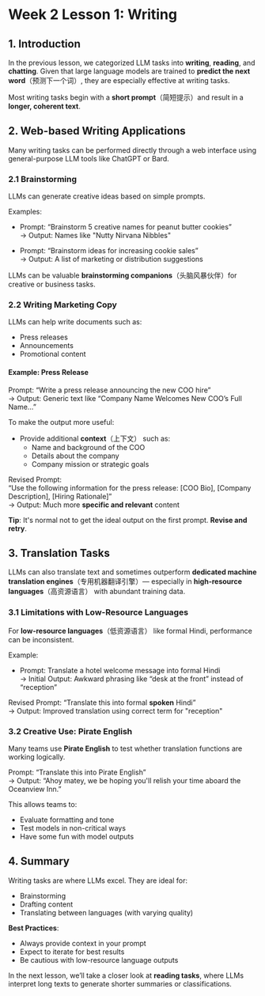 # Week 2 Lesson 1: Writing

## 1. Introduction

In the previous lesson, we categorized LLM tasks into **writing**, **reading**, and **chatting**. Given that large language models are trained to **predict the next word**（预测下一个词）, they are especially effective at writing tasks.

Most writing tasks begin with a **short prompt**（简短提示）and result in a **longer, coherent text**.

## 2. Web-based Writing Applications

Many writing tasks can be performed directly through a web interface using general-purpose LLM tools like ChatGPT or Bard.

### 2.1 Brainstorming

LLMs can generate creative ideas based on simple prompts.

Examples:

- Prompt: “Brainstorm 5 creative names for peanut butter cookies”  
  → Output: Names like "Nutty Nirvana Nibbles"

- Prompt: “Brainstorm ideas for increasing cookie sales”  
  → Output: A list of marketing or distribution suggestions

LLMs can be valuable **brainstorming companions**（头脑风暴伙伴）for creative or business tasks.

### 2.2 Writing Marketing Copy

LLMs can help write documents such as:

- Press releases
- Announcements
- Promotional content

#### Example: Press Release

Prompt: “Write a press release announcing the new COO hire”  
→ Output: Generic text like “Company Name Welcomes New COO’s Full Name…”

To make the output more useful:

- Provide additional **context**（上下文） such as:
  - Name and background of the COO
  - Details about the company
  - Company mission or strategic goals

Revised Prompt:  
“Use the following information for the press release: [COO Bio], [Company Description], [Hiring Rationale]”  
→ Output: Much more **specific and relevant** content

**Tip**: It's normal not to get the ideal output on the first prompt. **Revise and retry**.

## 3. Translation Tasks

LLMs can also translate text and sometimes outperform **dedicated machine translation engines**（专用机器翻译引擎）— especially in **high-resource languages**（高资源语言） with abundant training data.

### 3.1 Limitations with Low-Resource Languages

For **low-resource languages**（低资源语言） like formal Hindi, performance can be inconsistent.

Example:

- Prompt: Translate a hotel welcome message into formal Hindi  
  → Initial Output: Awkward phrasing like “desk at the front” instead of “reception”

Revised Prompt: “Translate this into formal **spoken** Hindi”  
  → Output: Improved translation using correct term for "reception"

### 3.2 Creative Use: Pirate English

Many teams use **Pirate English** to test whether translation functions are working logically.

Prompt: “Translate this into Pirate English”  
→ Output: “Ahoy matey, we be hoping you'll relish your time aboard the Oceanview Inn.”

This allows teams to:
- Evaluate formatting and tone
- Test models in non-critical ways
- Have some fun with model outputs

## 4. Summary

Writing tasks are where LLMs excel. They are ideal for:

- Brainstorming
- Drafting content
- Translating between languages (with varying quality)

**Best Practices**:
- Always provide context in your prompt
- Expect to iterate for best results
- Be cautious with low-resource language outputs

In the next lesson, we’ll take a closer look at **reading tasks**, where LLMs interpret long texts to generate shorter summaries or classifications.
